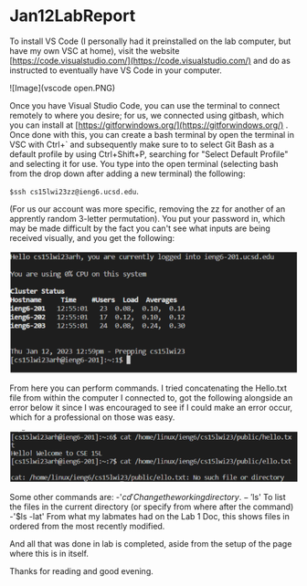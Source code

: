# Jan12LabReport
To install VS Code (I personally had it preinstalled on the lab computer, but have my own VSC at home), visit the website  [https://code.visualstudio.com/](https://code.visualstudio.com/) and do
as instructed to eventually have VS Code in your computer.

![Image](vscode open.PNG)

Once you have Visual Studio Code, you can use the terminal to connect remotely to where you desire; for us, we connected using gitbash, which you can install at
[https://gitforwindows.org/](https://gitforwindows.org/) . Once done with this, you can create a bash terminal by open the terminal in VSC with Ctrl+` and subsequently make sure to to select Git Bash as a default profile by using Ctrl+Shift+P, searching for "Select Default Profile" and selecting it for use. You type into the open terminal (selecting bash from the drop down after adding a new terminal) the following:

`$ssh cs15lwi23zz@ieng6.ucsd.edu`. 

(For us our account was more specific, removing the zz for another of an apprently random 3-letter permutation).
You put your password in, which may be made difficult by the fact you can't see what inputs are being received visually, and you get the following:

![Image](onceLoggedIn.png)

From here you can perform commands. I tried concatenating the Hello.txt file from within the computer I connected to, got the following alongside an error below it
since I was encouraged to see if I could make an error occur, which for a professional on those was easy.

![Image](concatenationTest.png)

Some other commands are:
-'$cd' Change the working directory.
-'$ls' To list the files in the current directory (or specify from where after the command)
-'$ls -lat' From what my labmates had on the Lab 1 Doc, this shows files in ordered from the most recently modified.

And all that was done in lab is completed, aside from the setup of the page where this is in itself. 

Thanks for reading and good evening.
